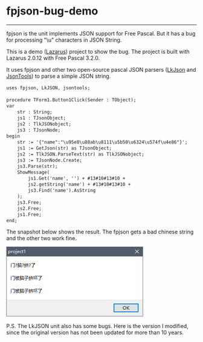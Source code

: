 # fpjson-bug-demo
---
fpjson is the unit implements JSON support for Free Pascal. But it has a bug for processing "\u" characters in JSON String.

This is a demo ([Lazarus](https://www.lazarus-ide.org/)) project to show the bug. The project is built with Lazarus 2.0.12 with Free Pascal 3.2.0.

It uses fpjson and other two open-source pascal JSON parsers ([LkJson](https://sourceforge.net/projects/lkjson/) and [JsonTools](https://www.getlazarus.org/json/)) to parse a simple JSON string.

    uses fpjson, LkJSON, jsontools;
    
    procedure TForm1.Button1Click(Sender : TObject);
    var
        str : String;
        js1 : TJsonObject;
        js2 : TlkJSONobject;
        js3 : TJsonNode;
    begin
        str := '{"name":"\u95e8\u88ab\u8111\u5b50\u6324\u574f\u4e86"}';
        js1 := GetJson(str) as TJsonObject;
        js2 := TlkJSON.ParseText(str) as TlkJSONobject;
        js3 := TJsonNode.Create;
        js3.Parse(str);
        ShowMessage(
            js1.Get('name', '') + #13#10#13#10 +
            js2.getString('name') + #13#10#13#10 +
            js3.Find('name').AsString
        );
        js3.Free;
        js2.Free;
        js1.Free;
    end;

The snapshot below shows the result. The fpjson gets a bad chinese string and the other two work fine.

![](https://raw.githubusercontent.com/shenmin/fpjson-bug-demo/master/demo.png)

P.S. The LkJSON unit also has some bugs. Here is the version I modified, since the original version has not been updated for more than 10 years.